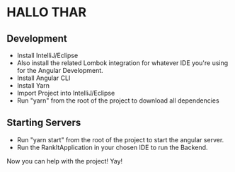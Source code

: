 # HALLO THAR

## Development
* Install IntelliJ/Eclipse
* Also install the related Lombok integration for whatever IDE you're using for the Angular Development.
* Install Angular CLI
* Install Yarn
* Import Project into IntelliJ/Eclipse
* Run "yarn" from the root of the project to download all dependencies

## Starting Servers
* Run "yarn start" from the root of the project to start the angular server.
* Run the RankItApplication in your chosen IDE to run the Backend.

Now you can help with the project!  Yay!
